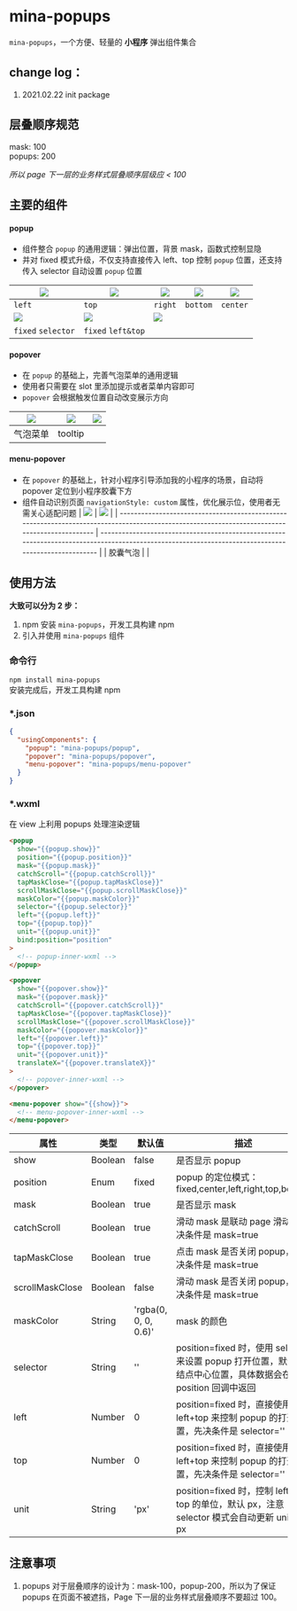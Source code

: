 # mina-popups

`mina-popups`，一个方便、轻量的 **小程序** 弹出组件集合

## change log：

1. 2021.02.22 init package

## 层叠顺序规范

mask: 100  
popups: 200

_所以 page 下一层的业务样式层叠顺序层级应 < 100_

## 主要的组件

#### popup

- 组件整合 `popup` 的通用逻辑：弹出位置，背景 mask，函数式控制显隐
- 并对 fixed 模式升级，不仅支持直接传入 left、top 控制 `popup` 位置，还支持传入 selector 自动设置 `popup` 位置

| ![ ](https://mmbiz.qpic.cn/mmbiz_png/Z3Bib6gP5N98FAnfeic3I3mrj4Nq0yWUm0Rlf3CKy1UjaYeVla2pnxT0DxsiaakrThSHOVUhMxEsZshicOkp8dqltg/0?wx_fmt=png) | ![ ](https://mmbiz.qpic.cn/mmbiz_png/Z3Bib6gP5N98FAnfeic3I3mrj4Nq0yWUm0sicVWrOWzthJWBEfq3ldU0Vc7Z3sUJompIEIgK6rr8V8ITu6gsiawKZQ/0?wx_fmt=png) | ![ ](https://mmbiz.qpic.cn/mmbiz_png/Z3Bib6gP5N98FAnfeic3I3mrj4Nq0yWUm0DJVRbkmRffPzftoFdIHYP024wbqQXFnyYUSxk3oU6ibhibmK9Oh8mLRQ/0?wx_fmt=png) | ![ ](https://mmbiz.qpic.cn/mmbiz_png/Z3Bib6gP5N98FAnfeic3I3mrj4Nq0yWUm0wfPVl20sWzEzGIeOERgI9y3dUKbfRZQiatWz8JdYSQibAEYKiaIvZ9CKQ/0?wx_fmt=png) | ![ ](https://mmbiz.qpic.cn/mmbiz_png/Z3Bib6gP5N98FAnfeic3I3mrj4Nq0yWUm0iaqLywOnpp7tyzQy2wtvAGwjicnqFhlR47FBKu7ufjjSFOc1LSsu8O5A/0?wx_fmt=png) |
| --------------------------------------------------------------------------------------------------------------------------------------------- | --------------------------------------------------------------------------------------------------------------------------------------------- | --------------------------------------------------------------------------------------------------------------------------------------------- | ---------------------------------------------------------------------------------------------------------------------------------------------- | --------------------------------------------------------------------------------------------------------------------------------------------- |
| `left`                                                                                                                                        | `top`                                                                                                                                         | `right`                                                                                                                                       | `bottom`                                                                                                                                       | `center`                                                                                                                                      |
| ![ ](https://mmbiz.qpic.cn/mmbiz_png/Z3Bib6gP5N98FAnfeic3I3mrj4Nq0yWUm0cMUMLB9CDvkhNnCe3TUE5wTN3mt7hjRqhfCYuqnsfAmZ3yHqlyl4sg/0?wx_fmt=png)   | ![ ](https://mmbiz.qpic.cn/mmbiz_png/Z3Bib6gP5N98FAnfeic3I3mrj4Nq0yWUm0K1q6iboSNmx2MwX5RkgbGMk1qrx08DgFg3EX5qLdBK3tic8lsLxHxT6A/0?wx_fmt=png) | ![ ](https://mmbiz.qpic.cn/mmbiz_png/Z3Bib6gP5N98FAnfeic3I3mrj4Nq0yWUm0sERpqGo2N6tBHph6st22usLC9JtpoYawwcwWjwZVaXqjmAUib6q8S3g/0?wx_fmt=png)  |                                                                                                                                                |                                                                                                                                               |
| `fixed` `selector`                                                                                                                            | `fixed` `left&top`                                                                                                                            |                                                                                                                                               |                                                                                                                                                |                                                                                                                                               |

#### popover

- 在 `popup` 的基础上，完善气泡菜单的通用逻辑
- 使用者只需要在 slot 里添加提示或者菜单内容即可
- `popover` 会根据触发位置自动改变展示方向

| ![ ](https://mmbiz.qpic.cn/mmbiz_png/Z3Bib6gP5N98FAnfeic3I3mrj4Nq0yWUm0y4ocGKKK3DpqW76z404xDT6nUAiaJoA0wrekQich3PbjTkGe3VhXRC9g/0?wx_fmt=png) | ![ ](https://mmbiz.qpic.cn/mmbiz_png/Z3Bib6gP5N98FAnfeic3I3mrj4Nq0yWUm0aelYibpk5TauAQicKbicg6icXicB1sHFGqP5p9ko2YiafsHrkha67PlJiaia3A/0?wx_fmt=png) | ![ ](https://mmbiz.qpic.cn/mmbiz_png/Z3Bib6gP5N98FAnfeic3I3mrj4Nq0yWUm05bVRHpRCtP46l1NkU6naQIxsHU7tFkc3lK1ps4wqeictOHSf6PP0fPw/0?wx_fmt=png) |
| --------------------------------------------------------------------------------------------------------------------------------------------- | --------------------------------------------------------------------------------------------------------------------------------------------------- | -------------------------------------------------------------------------------------------------------------------------------------------- |
| 气泡菜单                                                                                                                                      | tooltip                                                                                                                                             |                                                                                                                                              |

#### menu-popover

- 在 `popover` 的基础上，针对小程序引导添加我的小程序的场景，自动将 popover 定位到小程序胶囊下方
- 组件自动识别页面 `navigationStyle: custom` 属性，优化展示位，使用者无需关心适配问题
  | ![ ](https://mmbiz.qpic.cn/mmbiz_png/Z3Bib6gP5N98FAnfeic3I3mrj4Nq0yWUm0XlellZ9pPkI4XGuIMwWBNYRCicibYcQfIZq661ht4dvg51xw8VsbDnvw/0?wx_fmt=png) | ![ ](https://mmbiz.qpic.cn/mmbiz_png/Z3Bib6gP5N98FAnfeic3I3mrj4Nq0yWUm0VZyIr7VIhXsTnv33NF7XsvjctIYdfYvEJH2fyy3P3PTKbocuAOkoiaA/0?wx_fmt=png) |
  | --------------------------------------------------------------------------------------------------------------------------------------------- | --------------------------------------------------------------------------------------------------------------------------------------------------- |
  | 胶囊气泡 | |

## 使用方法

**大致可以分为 2 步：**

1. npm 安装 `mina-popups`，开发工具构建 npm
2. 引入并使用 `mina-popups` 组件

### 命令行

`npm install mina-popups `  
安装完成后，开发工具构建 npm

### \*.json

```json
{
  "usingComponents": {
    "popup": "mina-popups/popup",
    "popover": "mina-popups/popover",
    "menu-popover": "mina-popups/menu-popover"
  }
}
```

### \*.wxml

在 view 上利用 popups 处理渲染逻辑

```html
<popup
  show="{{popup.show}}"
  position="{{popup.position}}"
  mask="{{popup.mask}}"
  catchScroll="{{popup.catchScroll}}"
  tapMaskClose="{{popup.tapMaskClose}}"
  scrollMaskClose="{{popup.scrollMaskClose}}"
  maskColor="{{popup.maskColor}}"
  selector="{{popup.selector}}"
  left="{{popup.left}}"
  top="{{popup.top}}"
  unit="{{popup.unit}}"
  bind:position="position"
>
  <!-- popup-inner-wxml -->
</popup>

<popover
  show="{{popover.show}}"
  mask="{{popover.mask}}"
  catchScroll="{{popover.catchScroll}}"
  tapMaskClose="{{popover.tapMaskClose}}"
  scrollMaskClose="{{popover.scrollMaskClose}}"
  maskColor="{{popover.maskColor}}"
  left="{{popover.left}}"
  top="{{popover.top}}"
  unit="{{popover.unit}}"
  translateX="{{popover.translateX}}"
>
  <!-- popover-inner-wxml -->
</popover>

<menu-popover show="{{show}}">
  <!-- menu-popover-inner-wxml -->
</menu-popover>
```

| 属性            | 类型    | 默认值               | 描述                                                                                                         |
| --------------- | ------- | -------------------- | ------------------------------------------------------------------------------------------------------------ |
| show            | Boolean | false                | 是否显示 popup                                                                                               |
| position        | Enum    | fixed                | popup 的定位模式：fixed,center,left,right,top,bottom                                                         |
| mask            | Boolean | true                 | 是否显示 mask                                                                                                |
| catchScroll     | Boolean | true                 | 滑动 mask 是联动 page 滑动，先决条件是 mask=true                                                             |
| tapMaskClose    | Boolean | true                 | 点击 mask 是否关闭 popup，先决条件是 mask=true                                                               |
| scrollMaskClose | Boolean | false                | 滑动 mask 是否关闭 popup，先决条件是 mask=true                                                               |
| maskColor       | String  | 'rgba(0, 0, 0, 0.6)' | mask 的颜色                                                                                                  |
| selector        | String  | ''                   | position=fixed 时，使用 selector 来设置 popup 打开位置，默认为结点中心位置，具体数据会在 position 回调中返回 |
| left            | Number  | 0                    | position=fixed 时，直接使用 left+top 来控制 popup 的打开位置，先决条件是 selector=''                         |
| top             | Number  | 0                    | position=fixed 时，直接使用 left+top 来控制 popup 的打开位置，先决条件是 selector=''                         |
| unit            | String  | 'px'                 | position=fixed 时，控制 left、top 的单位，默认 px，注意 selector 模式会自动更新 unit 为 px                   |

## 注意事项

1. popups 对于层叠顺序的设计为：mask-100，popup-200，所以为了保证 popups 在页面不被遮挡，Page 下一层的业务样式层叠顺序不要超过 100。
